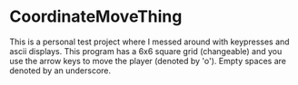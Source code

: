# CoordinateMoveThing
This is a personal test project where I messed around with keypresses and ascii displays. This program has a 6x6 square grid (changeable) and you use the arrow keys to move the player (denoted by 'o'). Empty spaces are denoted by an underscore.
